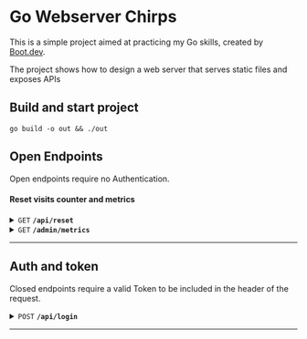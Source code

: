 # Go Webserver Chirps

This is a simple project aimed at practicing my Go skills, created by [Boot.dev](https://www.boot.dev/tracks/backend).

The project shows how to design a web server that serves static files and exposes APIs

## Build and start project

`go build -o out && ./out`

## Open Endpoints

Open endpoints require no Authentication.

#### Reset visits counter and metrics

<details>
 <summary><code>GET</code> <code><b>/api/reset</b></code></summary>

##### Parameters

> | name      |  type     | data type               | description                                                           |
> |-----------|-----------|-------------------------|-----------------------------------------------------------------------|
> | None      |  required | object (JSON)   | N/A  |


##### Responses

> | http code     | content-type                      | response                                                            |
> |---------------|-----------------------------------|---------------------------------------------------------------------|
> | `200`         | `text/plain;charset=UTF-8`        | `Hits reset to 0`                                |

</details>

<details>
 <summary><code>GET</code> <code><b>/admin/metrics</b></code></summary>

##### Parameters

> | name      |  type     | data type               | description                                                           |
> |-----------|-----------|-------------------------|-----------------------------------------------------------------------|
> | None      |  required | object (JSON)   | N/A  |


##### Responses

> | http code     | content-type                      | response                                                            |
> |---------------|-----------------------------------|---------------------------------------------------------------------|
> | `200`         | `text/html;charset=UTF-8`        | `<html><body><h1>Welcome, Chirpy Admin</h1><p>Chirpy has been visited %d times!</p></body></html>`                                |

</details>

------------------------------------------------------------------------------------------

## Auth and token

Closed endpoints require a valid Token to be included in the header of the
request.

<details>
 <summary><code>POST</code> <code><b>/api/login</b></code></summary>

##### Parameters

> | name      |  type     | data type               | description                                                           |
> |-----------|-----------|-------------------------|-----------------------------------------------------------------------|
> | Email      |  required | string   | N/A  |
> | Password      |  required | string   | N/A  |


##### Responses

> | http code     | content-type                      | response                                                            |
> |---------------|-----------------------------------|---------------------------------------------------------------------|
> | `200`         | `application/json`        | ``                                |
> | `401`         | `text/plain;charset=UTF-8`        | `Invalid password`                                |

</details>

------------------------------------------------------------------------------------------

